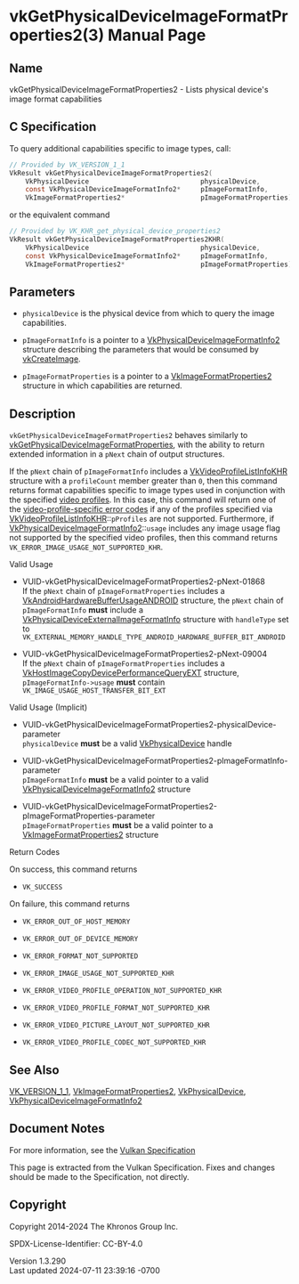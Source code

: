 # vkGetPhysicalDeviceImageFormatProperties2(3) Manual Page

## Name

vkGetPhysicalDeviceImageFormatProperties2 - Lists physical device's
image format capabilities



## <a href="#_c_specification" class="anchor"></a>C Specification

To query additional capabilities specific to image types, call:

``` c
// Provided by VK_VERSION_1_1
VkResult vkGetPhysicalDeviceImageFormatProperties2(
    VkPhysicalDevice                            physicalDevice,
    const VkPhysicalDeviceImageFormatInfo2*     pImageFormatInfo,
    VkImageFormatProperties2*                   pImageFormatProperties);
```

or the equivalent command

``` c
// Provided by VK_KHR_get_physical_device_properties2
VkResult vkGetPhysicalDeviceImageFormatProperties2KHR(
    VkPhysicalDevice                            physicalDevice,
    const VkPhysicalDeviceImageFormatInfo2*     pImageFormatInfo,
    VkImageFormatProperties2*                   pImageFormatProperties);
```

## <a href="#_parameters" class="anchor"></a>Parameters

- `physicalDevice` is the physical device from which to query the image
  capabilities.

- `pImageFormatInfo` is a pointer to a
  [VkPhysicalDeviceImageFormatInfo2](https://registry.khronos.org/vulkan/specs/1.3-extensions/man/html/VkPhysicalDeviceImageFormatInfo2.html)
  structure describing the parameters that would be consumed by
  [vkCreateImage](https://registry.khronos.org/vulkan/specs/1.3-extensions/man/html/vkCreateImage.html).

- `pImageFormatProperties` is a pointer to a
  [VkImageFormatProperties2](https://registry.khronos.org/vulkan/specs/1.3-extensions/man/html/VkImageFormatProperties2.html) structure in
  which capabilities are returned.

## <a href="#_description" class="anchor"></a>Description

`vkGetPhysicalDeviceImageFormatProperties2` behaves similarly to
[vkGetPhysicalDeviceImageFormatProperties](https://registry.khronos.org/vulkan/specs/1.3-extensions/man/html/vkGetPhysicalDeviceImageFormatProperties.html),
with the ability to return extended information in a `pNext` chain of
output structures.

If the `pNext` chain of `pImageFormatInfo` includes a
[VkVideoProfileListInfoKHR](https://registry.khronos.org/vulkan/specs/1.3-extensions/man/html/VkVideoProfileListInfoKHR.html) structure
with a `profileCount` member greater than `0`, then this command returns
format capabilities specific to image types used in conjunction with the
specified <a
href="https://registry.khronos.org/vulkan/specs/1.3-extensions/html/vkspec.html#video-profiles"
target="_blank" rel="noopener">video profiles</a>. In this case, this
command will return one of the <a
href="https://registry.khronos.org/vulkan/specs/1.3-extensions/html/vkspec.html#video-profile-error-codes"
target="_blank" rel="noopener">video-profile-specific error codes</a> if
any of the profiles specified via
[VkVideoProfileListInfoKHR](https://registry.khronos.org/vulkan/specs/1.3-extensions/man/html/VkVideoProfileListInfoKHR.html)::`pProfiles`
are not supported. Furthermore, if
[VkPhysicalDeviceImageFormatInfo2](https://registry.khronos.org/vulkan/specs/1.3-extensions/man/html/VkPhysicalDeviceImageFormatInfo2.html)::`usage`
includes any image usage flag not supported by the specified video
profiles, then this command returns
`VK_ERROR_IMAGE_USAGE_NOT_SUPPORTED_KHR`.

Valid Usage

- <a href="#VUID-vkGetPhysicalDeviceImageFormatProperties2-pNext-01868"
  id="VUID-vkGetPhysicalDeviceImageFormatProperties2-pNext-01868"></a>
  VUID-vkGetPhysicalDeviceImageFormatProperties2-pNext-01868  
  If the `pNext` chain of `pImageFormatProperties` includes a
  [VkAndroidHardwareBufferUsageANDROID](https://registry.khronos.org/vulkan/specs/1.3-extensions/man/html/VkAndroidHardwareBufferUsageANDROID.html)
  structure, the `pNext` chain of `pImageFormatInfo` **must** include a
  [VkPhysicalDeviceExternalImageFormatInfo](https://registry.khronos.org/vulkan/specs/1.3-extensions/man/html/VkPhysicalDeviceExternalImageFormatInfo.html)
  structure with `handleType` set to
  `VK_EXTERNAL_MEMORY_HANDLE_TYPE_ANDROID_HARDWARE_BUFFER_BIT_ANDROID`

- <a href="#VUID-vkGetPhysicalDeviceImageFormatProperties2-pNext-09004"
  id="VUID-vkGetPhysicalDeviceImageFormatProperties2-pNext-09004"></a>
  VUID-vkGetPhysicalDeviceImageFormatProperties2-pNext-09004  
  If the `pNext` chain of `pImageFormatProperties` includes a
  [VkHostImageCopyDevicePerformanceQueryEXT](https://registry.khronos.org/vulkan/specs/1.3-extensions/man/html/VkHostImageCopyDevicePerformanceQueryEXT.html)
  structure, `pImageFormatInfo->usage` **must** contain
  `VK_IMAGE_USAGE_HOST_TRANSFER_BIT_EXT`

Valid Usage (Implicit)

- <a
  href="#VUID-vkGetPhysicalDeviceImageFormatProperties2-physicalDevice-parameter"
  id="VUID-vkGetPhysicalDeviceImageFormatProperties2-physicalDevice-parameter"></a>
  VUID-vkGetPhysicalDeviceImageFormatProperties2-physicalDevice-parameter  
  `physicalDevice` **must** be a valid
  [VkPhysicalDevice](https://registry.khronos.org/vulkan/specs/1.3-extensions/man/html/VkPhysicalDevice.html) handle

- <a
  href="#VUID-vkGetPhysicalDeviceImageFormatProperties2-pImageFormatInfo-parameter"
  id="VUID-vkGetPhysicalDeviceImageFormatProperties2-pImageFormatInfo-parameter"></a>
  VUID-vkGetPhysicalDeviceImageFormatProperties2-pImageFormatInfo-parameter  
  `pImageFormatInfo` **must** be a valid pointer to a valid
  [VkPhysicalDeviceImageFormatInfo2](https://registry.khronos.org/vulkan/specs/1.3-extensions/man/html/VkPhysicalDeviceImageFormatInfo2.html)
  structure

- <a
  href="#VUID-vkGetPhysicalDeviceImageFormatProperties2-pImageFormatProperties-parameter"
  id="VUID-vkGetPhysicalDeviceImageFormatProperties2-pImageFormatProperties-parameter"></a>
  VUID-vkGetPhysicalDeviceImageFormatProperties2-pImageFormatProperties-parameter  
  `pImageFormatProperties` **must** be a valid pointer to a
  [VkImageFormatProperties2](https://registry.khronos.org/vulkan/specs/1.3-extensions/man/html/VkImageFormatProperties2.html) structure

Return Codes

On success, this command returns  
- `VK_SUCCESS`

On failure, this command returns  
- `VK_ERROR_OUT_OF_HOST_MEMORY`

- `VK_ERROR_OUT_OF_DEVICE_MEMORY`

- `VK_ERROR_FORMAT_NOT_SUPPORTED`

- `VK_ERROR_IMAGE_USAGE_NOT_SUPPORTED_KHR`

- `VK_ERROR_VIDEO_PROFILE_OPERATION_NOT_SUPPORTED_KHR`

- `VK_ERROR_VIDEO_PROFILE_FORMAT_NOT_SUPPORTED_KHR`

- `VK_ERROR_VIDEO_PICTURE_LAYOUT_NOT_SUPPORTED_KHR`

- `VK_ERROR_VIDEO_PROFILE_CODEC_NOT_SUPPORTED_KHR`

## <a href="#_see_also" class="anchor"></a>See Also

[VK_VERSION_1_1](https://registry.khronos.org/vulkan/specs/1.3-extensions/man/html/VK_VERSION_1_1.html),
[VkImageFormatProperties2](https://registry.khronos.org/vulkan/specs/1.3-extensions/man/html/VkImageFormatProperties2.html),
[VkPhysicalDevice](https://registry.khronos.org/vulkan/specs/1.3-extensions/man/html/VkPhysicalDevice.html),
[VkPhysicalDeviceImageFormatInfo2](https://registry.khronos.org/vulkan/specs/1.3-extensions/man/html/VkPhysicalDeviceImageFormatInfo2.html)

## <a href="#_document_notes" class="anchor"></a>Document Notes

For more information, see the <a
href="https://registry.khronos.org/vulkan/specs/1.3-extensions/html/vkspec.html#vkGetPhysicalDeviceImageFormatProperties2"
target="_blank" rel="noopener">Vulkan Specification</a>

This page is extracted from the Vulkan Specification. Fixes and changes
should be made to the Specification, not directly.

## <a href="#_copyright" class="anchor"></a>Copyright

Copyright 2014-2024 The Khronos Group Inc.

SPDX-License-Identifier: CC-BY-4.0

Version 1.3.290  
Last updated 2024-07-11 23:39:16 -0700
